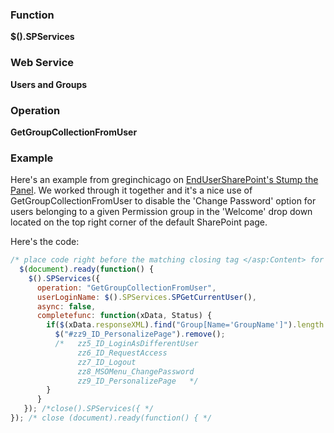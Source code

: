 ### Function

**$().SPServices**

### Web Service

**Users and Groups**

### Operation

**GetGroupCollectionFromUser**

### Example

Here's an example from greginchicago on [EndUserSharePoint's Stump the Panel](http://www.endusersharepoint.com/STP/viewtopic.php?f=7&t=983&start=0). We worked through it together and it's a nice use of GetGroupCollectionFromUser to disable the 'Change Password' option for users belonging to a given Permission group in the 'Welcome' drop down located on the top right corner of the default SharePoint page.  

Here's the code:  
``` javascript
/* place code right before the matching closing tag </asp:Content> for <asp:Content ContentPlaceHolderId="PlaceHolderMain" runat="server">*/
  $(document).ready(function() {
    $().SPServices({
      operation: "GetGroupCollectionFromUser",
      userLoginName: $().SPServices.SPGetCurrentUser(),
      async: false,
      completefunc: function(xData, Status) {
        if($(xData.responseXML).find("Group[Name='GroupName']").length == 1) {
          $("#zz9_ID_PersonalizePage").remove();
          /*   zz5_ID_LoginAsDifferentUser
               zz6_ID_RequestAccess
               zz7_ID_Logout
               zz8_MSOMenu_ChangePassword
               zz9_ID_PersonalizePage   */
        }
      }
   }); /*close().SPServices({ */
}); /* close (document).ready(function() { */
```
